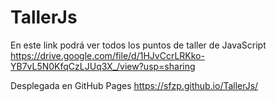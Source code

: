 # TallerJs

En este link podrá ver todos los puntos de taller de JavaScript <br>
https://drive.google.com/file/d/1HJvCcrLRKko-YB7vL5N0KfqCzLJUq3X_/view?usp=sharing

Desplegada en GitHub Pages
https://sfzp.github.io/TallerJs/